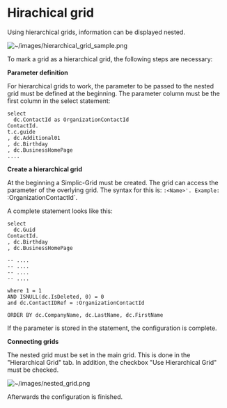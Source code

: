 # Hirachical grid

Using hierarchical grids, information can be displayed nested. 

![~/images/hierarchical_grid_sample.png](~/images/hierarchical_grid_sample.png)

To mark a grid as a hierarchical grid, the following steps are necessary:

**Parameter definition**

For hierarchical grids to work, the parameter to be passed to the nested grid must be defined at the beginning. The parameter column must be the first column in the select statement:

```
select
  dc.ContactId as OrganizationContactId
ContactId.
t.c.guide
, dc.Additional01
, dc.Birthday
, dc.BusinessHomePage
....
```

**Create a hierarchical grid**

At the beginning a Simplic-Grid must be created. The grid can access the parameter of the overlying grid. The syntax for this is: `:<Name>'. Example: `:OrganizationContactId`.

A complete statement looks like this:

```
select
  dc.Guid
ContactId.
, dc.Birthday
, dc.BusinessHomePage

-- ....
-- ....
-- ....
-- ....

where 1 = 1
AND ISNULL(dc.IsDeleted, 0) = 0
and dc.ContactIDRef = :OrganizationContactId

ORDER BY dc.CompanyName, dc.LastName, dc.FirstName
```

If the parameter is stored in the statement, the configuration is complete.

**Connecting grids**

The nested grid must be set in the main grid. This is done in the "Hierarchical Grid" tab. In addition, the checkbox "Use Hierarchical Grid" must be checked.

![~/images/nested_grid.png](~/images/nested_grid.png)

Afterwards the configuration is finished.